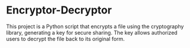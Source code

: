 # Encryptor-Decryptor
This project is a Python script that encrypts a file using the cryptography library, generating a key for secure sharing. The key allows authorized users to decrypt the file back to its original form.
